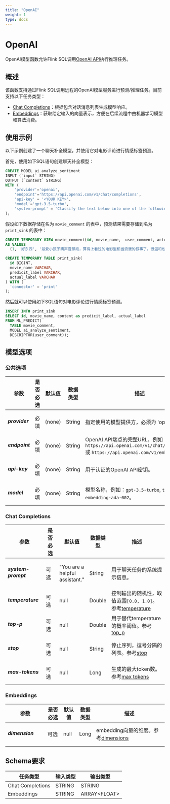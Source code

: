 ```yaml
---
title: "OpenAI"
weight: 1
type: docs
---
```

<!--
Licensed to the Apache Software Foundation (ASF) under one
or more contributor license agreements.  See the NOTICE file
distributed with this work for additional information
regarding copyright ownership.  The ASF licenses this file
to you under the Apache License, Version 2.0 (the
"License"); you may not use this file except in compliance
with the License.  You may obtain a copy of the License at
  http://www.apache.org/licenses/LICENSE-2.0
Unless required by applicable law or agreed to in writing,
software distributed under the License is distributed on an
"AS IS" BASIS, WITHOUT WARRANTIES OR CONDITIONS OF ANY
KIND, either express or implied.  See the License for the
specific language governing permissions and limitations
under the License.
-->

# OpenAI

OpenAI模型函数允许Flink SQL调用[OpenAI API](https://platform.openai.com/docs/overview)执行推理任务。

## 概述

该函数支持通过Flink SQL调用远程的OpenAI模型服务进行预测/推理任务。目前支持以下任务类型：

* [Chat Completions](https://platform.openai.com/docs/api-reference/chat)：根据包含对话消息列表生成模型响应。
* [Embeddings](https://platform.openai.com/docs/api-reference/embeddings)：获取给定输入的向量表示，方便在后续流程中由机器学习模型和算法消费。

## 使用示例

以下示例创建了一个聊天补全模型，并使用它对电影评论进行情感标签预测。

首先，使用如下SQL语句创建聊天补全模型：

```sql
CREATE MODEL ai_analyze_sentiment
INPUT (`input` STRING)
OUTPUT (`content` STRING)
WITH (
    'provider'='openai',
    'endpoint'='https://api.openai.com/v1/chat/completions',
    'api-key' = '<YOUR KEY>',
    'model'='gpt-3.5-turbo',
    'system-prompt' = 'Classify the text below into one of the following labels: [positive, negative, neutral, mixed]. Output only the label.'
);
```

假设如下数据存储在名为 `movie_comment` 的表中，预测结果需要存储到名为 `print_sink` 的表中：

```sql
CREATE TEMPORARY VIEW movie_comment(id, movie_name,  user_comment, actual_label)
AS VALUES
  (1, '好东西', '最爱小孩子猜声音那段，算得上看过的电影里相当浪漫的叙事了。很温和也很有爱。', 'positive');

CREATE TEMPORARY TABLE print_sink(
  id BIGINT,
  movie_name VARCHAR,
  predicit_label VARCHAR,
  actual_label VARCHAR
) WITH (
  'connector' = 'print'
);
```

然后就可以使用如下SQL语句对电影评论进行情感标签预测。

```sql
INSERT INTO print_sink
SELECT id, movie_name, content as predicit_label, actual_label
FROM ML_PREDICT(
  TABLE movie_comment,
  MODEL ai_analyze_sentiment,
  DESCRIPTOR(user_comment));
```

## 模型选项

### 公共选项

<table class="table table-bordered">
    <thead>
        <tr>
            <th class="text-left" style="width: 25%">参数</th>
            <th class="text-center" style="width: 10%">是否必选</th>
            <th class="text-center" style="width: 10%">默认值</th>
            <th class="text-center" style="width: 10%">数据类型</th>
            <th class="text-center" style="width: 45%">描述</th>
        </tr>
    </thead>
    <tbody>
        <tr>
            <td>
                <h5>provider</h5>
            </td>
            <td>必填</td>
            <td style="word-wrap: break-word;">(none)</td>
            <td>String</td>
            <td>指定使用的模型提供方，必须为 'openai'。</td>
        </tr>
        <tr>
            <td>
                <h5>endpoint</h5>
            </td>
            <td>必填</td>
            <td style="word-wrap: break-word;">(none)</td>
            <td>String</td>
            <td>OpenAI API端点的完整URL，例如：<code>https://api.openai.com/v1/chat/completions</code> 或
                <code>https://api.openai.com/v1/embeddings</code>。</td>
        </tr>
        <tr>
            <td>
                <h5>api-key</h5>
            </td>
            <td>必填</td>
            <td style="word-wrap: break-word;">(none)</td>
            <td>String</td>
            <td>用于认证的OpenAI API密钥。</td>
        </tr>
        <tr>
            <td>
                <h5>model</h5>
            </td>
            <td>必填</td>
            <td style="word-wrap: break-word;">(none)</td>
            <td>String</td>
            <td>模型名称，例如：<code>gpt-3.5-turbo</code>, <code>text-embedding-ada-002</code>。</td>
        </tr>
    </tbody>
</table>

### Chat Completions

<table class="table table-bordered">
    <thead>
        <tr>
            <th class="text-left" style="width: 25%">参数</th>
            <th class="text-center" style="width: 10%">是否必选</th>
            <th class="text-center" style="width: 10%">默认值</th>
            <th class="text-center" style="width: 10%">数据类型</th>
            <th class="text-center" style="width: 45%">描述</th>
        </tr>
    </thead>
    <tbody>
        <tr>
            <td>
                <h5>system-prompt</h5>
            </td>
            <td>可选</td>
            <td style="word-wrap: break-word;">"You are a helpful assistant."</td>
            <td>String</td>
            <td>用于聊天任务的系统提示信息。</td>
        </tr>
        <tr>
            <td>
                <h5>temperature</h5>
            </td>
            <td>可选</td>
            <td style="word-wrap: break-word;">null</td>
            <td>Double</td>
            <td>控制输出的随机性，取值范围<code>[0.0, 1.0]</code>。参考<a href=\"https://platform.openai.com/docs/api-reference/responses/create#responses-create-temperature\">temperature</a></td>
        </tr>
        <tr>
            <td>
                <h5>top-p</h5>
            </td>
            <td>可选</td>
            <td style="word-wrap: break-word;">null</td>
            <td>Double</td>
            <td>用于替代temperature的概率阈值。参考<a href=\"https://platform.openai.com/docs/api-reference/responses/create#responses-create-top_p\">top_p</a></td>
        </tr>
        <tr>
            <td>
                <h5>stop</h5>
            </td>
            <td>可选</td>
            <td style="word-wrap: break-word;">null</td>
            <td>String</td>
            <td>停止序列，逗号分隔的列表。参考<a href=\"https://platform.openai.com/docs/api-reference/chat/create#chat-create-stop\">stop</a></td>
        </tr>
        <tr>
            <td>
                <h5>max-tokens</h5>
            </td>
            <td>可选</td>
            <td style="word-wrap: break-word;">null</td>
            <td>Long</td>
            <td>生成的最大token数。参考<a href=\"https://platform.openai.com/docs/api-reference/chat/create#chat-create-max_tokens\">max tokens</a></td>
        </tr>
    </tbody>
</table>

### Embeddings

<table class="table table-bordered">
    <thead>
        <tr>
            <th class="text-left" style="width: 25%">参数</th>
            <th class="text-center" style="width: 10%">是否必选</th>
            <th class="text-center" style="width: 10%">默认值</th>
            <th class="text-center" style="width: 10%">数据类型</th>
            <th class="text-center" style="width: 45%">描述</th>
        </tr>
    </thead>
    <tbody>
        <tr>
            <td>
                <h5>dimension</h5>
            </td>
            <td>可选</td>
            <td style="word-wrap: break-word;">null</td>
            <td>Long</td>
            <td>embedding向量的维度。参考<a href=\"https://platform.openai.com/docs/api-reference/embeddings/create#embeddings-create-dimensions\">dimensions</a></td>
        </tr>
    </tbody>
</table>

## Schema要求

<table class="table table-bordered">
    <thead>
        <tr>
            <th class="text-center">任务类型</th>
            <th class="text-left">输入类型</th>
            <th class="text-center">输出类型</th>
        </tr>
    </thead>
    <tbody>
        <tr>
            <td>Chat Completions</td>
            <td>STRING</td>
            <td>STRING</td>
        </tr>
        <tr>
            <td>Embeddings</td>
            <td>STRING</td>
            <td>ARRAY&lt;FLOAT&gt;</td>
        </tr>
    </tbody>
</table>
